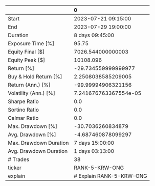|                        | 0                        |
|:-----------------------|:-------------------------|
| Start                  | 2023-07-21 09:15:00      |
| End                    | 2023-07-29 19:00:00      |
| Duration               | 8 days 09:45:00          |
| Exposure Time [%]      | 95.75                    |
| Equity Final [$]       | 7026.544000000003        |
| Equity Peak [$]        | 10108.096                |
| Return [%]             | -29.734559999999977      |
| Buy & Hold Return [%]  | 2.2508038585209005       |
| Return (Ann.) [%]      | -99.99994906321156       |
| Volatility (Ann.) [%]  | 7.241676763367554e-05    |
| Sharpe Ratio           | 0.0                      |
| Sortino Ratio          | 0.0                      |
| Calmar Ratio           | 0.0                      |
| Max. Drawdown [%]      | -30.7036260834879        |
| Avg. Drawdown [%]      | -4.687460878099297       |
| Max. Drawdown Duration | 7 days 15:00:00          |
| Avg. Drawdown Duration | 1 days 03:13:00          |
| # Trades               | 38                       |
| ticker                 | RANK-5-KRW-ONG           |
| explain                | # Explain RANK-5-KRW-ONG |